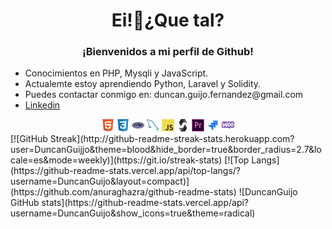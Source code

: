<h1 align="center">Ei!<g-emoji class="g-emoji" alias="wave" fallback-src="https://github.githubassets.com/images/icons/emoji/unicode/1f44b.png">👋</g-emoji>¿Que tal?</h1>
<h3 align="center">¡Bienvenidos a mi perfil de Github!</h3>

<ul>
    <li>Conocimientos en PHP, Mysqli y JavaScript.</li>
    <li>Actualemte estoy aprendiendo Python, Laravel y Solidity.</li>
    <li>Puedes contactar conmigo en: duncan.guijo.fernandez@gmail.com</li>
    <li><a href="https://www.linkedin.com/in/duncan-guijo-fern%C3%A1ndez-7601a015a/">Linkedin</a></li>
</ul>

<div align="center">
    <img src="https://github.com/devicons/devicon/blob/master/icons/html5/html5-original.svg" width="20" height="20" alt="html"/>
    <img src="https://github.com/devicons/devicon/blob/master/icons/css3/css3-original.svg"width="20" height="20" alt="css" />
    <img src="https://github.com/devicons/devicon/blob/master/icons/php/php-original.svg" width="20" height="20" alt="PHP" />
    <img src="https://github.com/devicons/devicon/blob/master/icons/mysql/mysql-original.svg" width="20" height="20" alt="MySQL" />
    <img src="https://github.com/devicons/devicon/blob/master/icons/javascript/javascript-original.svg" width="20" height="20" alt="javascript"/>
    <img src="https://github.com/devicons/devicon/blob/master/icons/solidity/solidity-original.svg" width="20" height="20" alt="solidity" />
    <img src="https://github.com/devicons/devicon/blob/master/icons/premierepro/premierepro-original.svg" width="20" height="20" alt="premiere" />
    <img src="https://github.com/devicons/devicon/blob/master/icons/jira/jira-original.svg" width="20" height="20" alt="jira" />
    <img src="https://github.com/devicons/devicon/blob/master/icons/woocommerce/woocommerce-original.svg" width="20" height="20" alt="woocommerce" />
</div>

<div>
[![GitHub Streak](http://github-readme-streak-stats.herokuapp.com?user=DuncanGuijjo&theme=blood&hide_border=true&border_radius=2.7&locale=es&mode=weekly)](https://git.io/streak-stats)
[![Top Langs](https://github-readme-stats.vercel.app/api/top-langs/?username=DuncanGuijo&layout=compact)](https://github.com/anuraghazra/github-readme-stats)
![DuncanGuijo GitHub stats](https://github-readme-stats.vercel.app/api?username=DuncanGuijo&show_icons=true&theme=radical)
</div>
